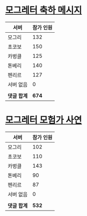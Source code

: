 # [모그레터 축하 메시지](./Event250701_v7_2_10th_moogleletter0.md)

|서버|참가 인원|
|-|-|
|모그리|132|
|초코보|150|
|카벙클|125|
|톤베리|140|
|펜리르|127|
|서버 없음|0|
|||
|**댓글 합계**|**674**|


# [모그레터 모험가 사연](./Event250701_v7_2_10th_moogleletter1.md)

|서버|참가 인원|
|-|-|
|모그리|102|
|초코보|110|
|카벙클|143|
|톤베리|90|
|펜리르|87|
|서버 없음|0|
|||
|**댓글 합계**|**532**|


